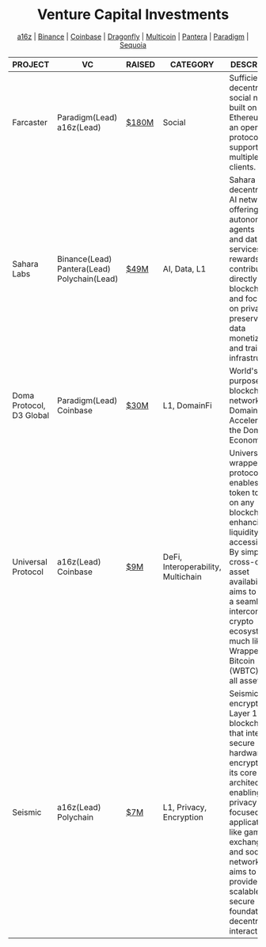 # <h1 align="center">Venture Capital Investments</h1>
<p align="center">
  <a href="a16z.md">a16z</a> |
  <a href="Binance.md">Binance</a> |
  <a href="Coinbase.md">Coinbase</a> |
  <a href="Dragonfly.md">Dragonfly</a> |
  <a href="Multicoin.md">Multicoin</a> |
  <a href="Pantera.md">Pantera</a> |
  <a href="Paradigm.md">Paradigm</a> |
  <a href="Sequoia.md">Sequoia</a>
</p>

|PROJECT|VC|RAISED|CATEGORY|DESCRIPTION|LINKS|Activities
|-------------|-------------|-------------|-------------|-------------|-------------|-------------|
| Farcaster | Paradigm(Lead)<br>a16z(Lead) | [$180M](https://crypto-fundraising.info/projects/farcaster/) | Social | Sufficiently decentralized social network built on Ethereum. It is an open protocol that supports multiple clients. | [Site](https://www.farcaster.xyz/)<br>[Twitter](https://twitter.com/farcaster_xyz) | - |
| Sahara Labs | Binance(Lead)<br>Pantera(Lead)<br>Polychain(Lead) | [$49M](https://crypto-fundraising.info/projects/sahara-labs/) | AI, Data, L1 | Sahara is a decentralized AI network offering autonomous agents (KA) and data services. It rewards contributors directly using blockchain and focuses on privacy-preserving data monetization and training infrastructure. | [Site](https://saharalabs.ai/)<br>[Twitter](https://x.com/SaharaLabsAI) | - |
| Doma Protocol,<br>D3 Global | Paradigm(Lead)<br>Coinbase | [$30M](https://crypto-fundraising.info/projects/d3-global/) | L1, DomainFi | World's first purpose-built blockchain network for DomainFi. Accelerating the DomainFi Economy. | [Site](https://d3.inc/)<br>[Twitter](https://x.com/D3inc)<br>[Discord](https://discord.com/invite/D3inc) | [Marketplace](https://d3.app/)|
| Universal Protocol | a16z(Lead)<br>Coinbase |[$9M](https://crypto-fundraising.info/projects/universal-protocol/)| DeFi, Interoperability, Multichain| Universal is a wrapped asset protocol that enables any token to trade on any blockchain, enhancing liquidity and accessibility. By simplifying cross-chain asset availability, it aims to create a seamless, interconnected crypto ecosystem, much like Wrapped Bitcoin (WBTC) but for all assets. | [Site](https://www.universal.xyz/)<br>[Twitter](https://x.com/Universaldotxyz)|[LP](https://www.universal.xyz/liquidity)|
| Seismic | a16z(Lead)<br>Polychain | [$7M](https://crypto-fundraising.info/projects/seismic/) | L1, Privacy, Encryption | Seismic is an encrypted Layer 1 blockchain that integrates secure hardware and encryption into its core architecture, enabling privacy-focused applications like games, exchanges, and social networks. It aims to provide a scalable, secure foundation for decentralized interactions. | [Site](https://www.seismic.systems/)<br>[Twitter](https://x.com/SeismicSys)<br>[Discord](https://discord.gg/MnMJ37JN) | [Testnet](https://x.com/SeismicSys/status/1905310566459060408)|
